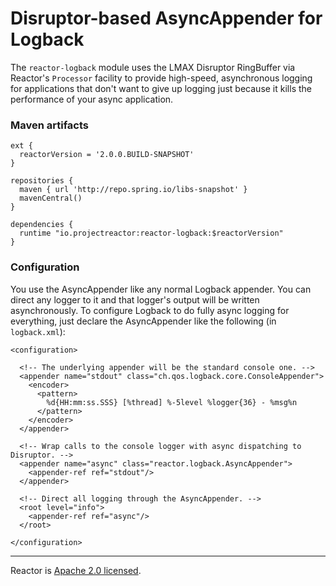# Disruptor-based AsyncAppender for Logback

The `reactor-logback` module uses the LMAX Disruptor RingBuffer via Reactor's `Processor` facility to provide high-speed, asynchronous logging for applications that don't want to give up logging just because it kills the performance of your async application.

### Maven artifacts

    ext {
      reactorVersion = '2.0.0.BUILD-SNAPSHOT'
    }

    repositories {
      maven { url 'http://repo.spring.io/libs-snapshot' }
      mavenCentral()
    }

    dependencies {
      runtime "io.projectreactor:reactor-logback:$reactorVersion"
    }

### Configuration

You use the AsyncAppender like any normal Logback appender. You can direct any logger to it and that logger's output will be written asynchronously. To configure Logback to do fully async logging for everything, just declare the AsyncAppender like the following (in `logback.xml`):

    <configuration>

      <!-- The underlying appender will be the standard console one. -->
      <appender name="stdout" class="ch.qos.logback.core.ConsoleAppender">
        <encoder>
          <pattern>
            %d{HH:mm:ss.SSS} [%thread] %-5level %logger{36} - %msg%n
          </pattern>
        </encoder>
      </appender>

      <!-- Wrap calls to the console logger with async dispatching to Disruptor. -->
      <appender name="async" class="reactor.logback.AsyncAppender">
        <appender-ref ref="stdout"/>
      </appender>

      <!-- Direct all logging through the AsyncAppender. -->
      <root level="info">
        <appender-ref ref="async"/>
      </root>

    </configuration>

---

Reactor is [Apache 2.0 licensed](https://www.apache.org/licenses/LICENSE-2.0.html).
